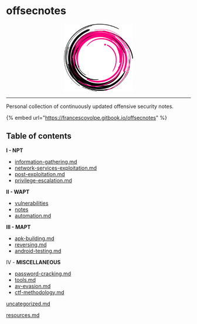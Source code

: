 # offsecnotes

<div align="center">

<img src=".gitbook/assets/logo.png" alt="" width="188">

</div>

***

Personal collection of continuously updated offensive security notes.

{% embed url="https://francescovolpe.gitbook.io/offsecnotes" %}

## Table of contents

**I - NPT**

* [information-gathering.md](i-npt/information-gathering.md "mention")
* [network-services-exploitation.md](i-npt/network-services-exploitation.md "mention")
* [post-exploitation.md](i-npt/post-exploitation.md "mention")
* [privilege-escalation.md](i-npt/privilege-escalation.md "mention")

**II - WAPT**

* [vulnerabilities](ii-wapt/vulnerabilities/ "mention")
* [notes](ii-wapt/notes/ "mention")
* [automation.md](ii-wapt/automation.md "mention")

**III - MAPT**

* [apk-building.md](iii-mapt/apk-building.md "mention")
* [reversing.md](iii-mapt/reversing.md "mention")
* [android-testing.md](iii-mapt/android-testing.md "mention")

IV - **MISCELLANEOUS**

* [password-cracking.md](iv-miscellaneous/password-cracking.md "mention")
* [tools.md](iv-miscellaneous/tools.md "mention")
* [av-evasion.md](iv-miscellaneous/av-evasion.md "mention")
* [ctf-methodology.md](iv-miscellaneous/ctf-methodology.md "mention")

[uncategorized.md](uncategorized.md "mention")

[resources.md](resources.md "mention")
